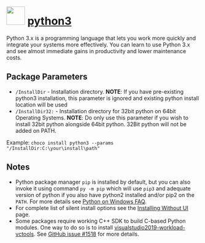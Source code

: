 # <img src="https://cdn.jsdelivr.net/gh/chocolatey-community/chocolatey-coreteampackages@edba4a5849ff756e767cba86641bea97ff5721fe/icons/python.svg" width="48" height="48"/> [python3](https://chocolatey.org/packages/python3)

Python 3.x is a programming language that lets you work more quickly and integrate your systems more effectively. You can learn to use Python 3.x and see almost immediate gains in productivity and lower maintenance costs.

## Package Parameters

- `/InstallDir` - Installation directory. **NOTE**: If you have pre-existing python3 installation, this parameter is ignored and existing python install location will be used
- `/InstallDir32:` - Installation directory for 32bit python on 64bit Operating Systems. **NOTE**: Do only use this parameter if you wish to install 32bit python alongside 64bit python. 32Bit python will not be added on PATH.

Example: `choco install python3 --params "/InstallDir:C:\your\install\path"`

## Notes

- Python package manager `pip` is installed by default, but you can also invoke it using command `py -m pip` which will use `pip3` and adequate version of python if you also have python2 installed and/or pip2 on the `PATH`. For more details see [Python on Windows FAQ](https://docs.python.org/3/faq/windows.html).
- For complete list of silent install options see the [Installing Without UI](https://docs.python.org/3/using/windows.html#installing-without-ui) page.
- Some packages require working C++ SDK to build C-based Python modules. One way to do so is to install [visualstudio2019-workload-vctools](https://chocolatey.org/packages/visualstudio2019-workload-vctools). See [GitHub issue #1518](https://github.com/chocolatey-community/chocolatey-coreteampackages/issues/1518) for more details.
